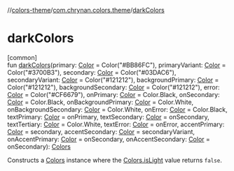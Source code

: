 //[colors-theme](../../index.md)/[com.chrynan.colors.theme](index.md)/[darkColors](dark-colors.md)

# darkColors

[common]\
fun [darkColors](dark-colors.md)(primary: [Color](../../../colors-core/colors-core/com.chrynan.colors/-color/index.md) = Color(&quot;#BB86FC&quot;), primaryVariant: [Color](../../../colors-core/colors-core/com.chrynan.colors/-color/index.md) = Color(&quot;#3700B3&quot;), secondary: [Color](../../../colors-core/colors-core/com.chrynan.colors/-color/index.md) = Color(&quot;#03DAC6&quot;), secondaryVariant: [Color](../../../colors-core/colors-core/com.chrynan.colors/-color/index.md) = Color(&quot;#121212&quot;), backgroundPrimary: [Color](../../../colors-core/colors-core/com.chrynan.colors/-color/index.md) = Color(&quot;#121212&quot;), backgroundSecondary: [Color](../../../colors-core/colors-core/com.chrynan.colors/-color/index.md) = Color(&quot;#121212&quot;), error: [Color](../../../colors-core/colors-core/com.chrynan.colors/-color/index.md) = Color(&quot;#CF6679&quot;), onPrimary: [Color](../../../colors-core/colors-core/com.chrynan.colors/-color/index.md) = Color.Black, onSecondary: [Color](../../../colors-core/colors-core/com.chrynan.colors/-color/index.md) = Color.Black, onBackgroundPrimary: [Color](../../../colors-core/colors-core/com.chrynan.colors/-color/index.md) = Color.White, onBackgroundSecondary: [Color](../../../colors-core/colors-core/com.chrynan.colors/-color/index.md) = Color.White, onError: [Color](../../../colors-core/colors-core/com.chrynan.colors/-color/index.md) = Color.Black, textPrimary: [Color](../../../colors-core/colors-core/com.chrynan.colors/-color/index.md) = onPrimary, textSecondary: [Color](../../../colors-core/colors-core/com.chrynan.colors/-color/index.md) = onSecondary, textTertiary: [Color](../../../colors-core/colors-core/com.chrynan.colors/-color/index.md) = Color.White, textError: [Color](../../../colors-core/colors-core/com.chrynan.colors/-color/index.md) = onError, accentPrimary: [Color](../../../colors-core/colors-core/com.chrynan.colors/-color/index.md) = secondary, accentSecondary: [Color](../../../colors-core/colors-core/com.chrynan.colors/-color/index.md) = secondaryVariant, onAccentPrimary: [Color](../../../colors-core/colors-core/com.chrynan.colors/-color/index.md) = onSecondary, onAccentSecondary: [Color](../../../colors-core/colors-core/com.chrynan.colors/-color/index.md) = onSecondary): [Colors](-colors/index.md)

Constructs a [Colors](-colors/index.md) instance where the [Colors.isLight](-colors/is-light.md) value returns `false`.
